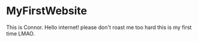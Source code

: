 # MyFirstWebsite
This is Connor. Hello internet! please don't roast me too hard this is my first time LMAO.
